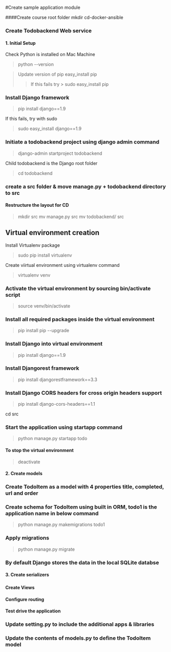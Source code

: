 #Create sample application module

####Create course root folder
mkdir cd-docker-ansible

### Create Todobackend Web service
#### 1. Initial Setup
Check Python is installed on Mac Machine
>python --version

>Update version of pip easy_install pip
>> If this fails try > sudo easy_install pip

### Install Django framework
> pip install django==1.9

If this fails, try with sudo
> sudo easy_install django==1.9

### Initiate a todobackend project using django admin command
> django-admin startproject todobackend

Child todobackend is the Django root folder

> cd todobackend

### create a src folder & move manage.py + todobackend directory to src
#### Restructure the layout for CD

> mkdir src
> mv manage.py src
> mv todobackend/ src

## Virtual environment creation
Install Virtualenv package
> sudo pip install virtualenv

Create viirtual environment using virtualenv command
> virtualenv venv

### Activate the virtual environment by sourcing bin/activate script
> source venv/bin/activate

### Install all required packages inside the virtual environment
> pip install pip --upgrade

### Install Django into virtual environment
> pip install django==1.9

### Install Djangorest framework
> pip install djangorestframework==3.3

### Install Django CORS headers for cross origin headers support
> pip install django-cors-headers==1.1

cd src

### Start the application using startapp command
> python manage.py startapp todo



#### To stop the virtual environment
> deactivate

#### 2. Create models
### Create TodoItem as a model with 4 properties title, completed, url and order

### Create schema for TodoItem using built in ORM, todo1 is the application name in below command
> python manage.py makemigrations todo1

### Apply migrations
> python manage.py migrate

### By default Django stores the data in the local SQLite databse

#### 3. Create serializers
###

#### Create Views

#### Configure routing

#### Test drive the application













### Update setting.py to include the additional apps & libraries
### Update the contents of models.py to define the TodoItem model

